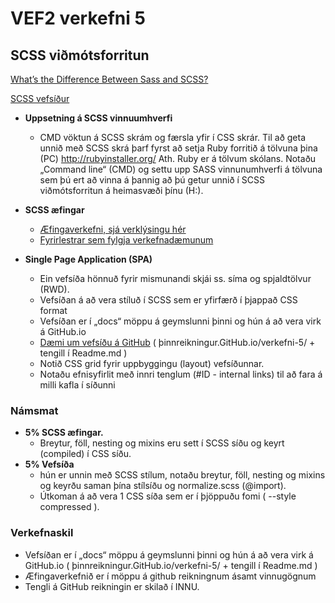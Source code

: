 # VEF2 verkefni 5

## SCSS viðmótsforritun

[What’s the Difference Between Sass and SCSS?](https://www.sitepoint.com/whats-difference-sass-scss/)

[SCSS vefsíður](sass-tenglar.md)

* **Uppsetning á SCSS vinnuumhverfi**
	*	CMD vöktun á SCSS skrám og færsla yfir í CSS skrár.
		Til að geta unnið með SCSS skrá þarf fyrst að setja Ruby forritið á tölvuna þina (PC) http://rubyinstaller.org/   Ath. Ruby er á tölvum skólans.
		Notaðu „Command line“ (CMD) og settu upp SASS vinnunumhverfi á tölvuna sem þú ert að vinna á þannig að þú getur unnið í SCSS viðmótsforritun á heimasvæði þínu (H:).  

*	**SCSS æfingar**  
	*	[Æfingaverkefni, sjá verklýsingu hér](scss-aefingar.md)
	*	[Fyrirlestrar sem fylgja verkefnadæmunum](http://tskoli.org/vef2/) 

*	**Single Page Application (SPA)** 
	*	Ein vefsíða hönnuð fyrir mismunandi skjái ss. síma og spjaldtölvur (RWD). 
	*	Vefsíðan á að vera stíluð í SCSS sem er yfirfærð í þjappað CSS format 
	*	Vefsíðan er í „docs“ möppu á geymslunni þinni og hún á að vera virk á GitHub.io
	*	[Dæmi um vefsíðu á GitHub](https://vefhonnun.github.io/VEF2-verkefni-5/)
( þinnreikningur.GitHub.io/verkefni-5/ + tengill í Readme.md )
	*	Notið CSS grid fyrir uppbyggingu (layout) vefsíðunnar. 
	*	Notaðu efnisyfirlit með innri tenglum (#ID - internal links) til að fara á milli kafla í síðunni


### Námsmat 
*	**5%  SCSS æfingar.**  
	* Breytur, föll, nesting og mixins eru sett í SCSS síðu og keyrt (compiled) í CSS síðu.
*	**5%  Vefsíða** 
	* hún er unnin með SCSS stílum, notaðu breytur, föll, nesting og mixins og keyrðu saman þína stílsíðu og normalize.scss (@import). 
	* Útkoman á að vera 1 CSS síða sem er í þjöppuðu fomi ( --style compressed ). 

### Verkefnaskil 
*	Vefsíðan er í „docs“ möppu á geymslunni þinni og hún á að vera virk á GitHub.io
( þinnreikningur.GitHub.io/verkefni-5/ + tengill í Readme.md )
*	Æfingaverkefnið er í möppu á github reikningnum ásamt vinnugögnum
*	Tengli á GitHub reikningin er skilað í INNU.



